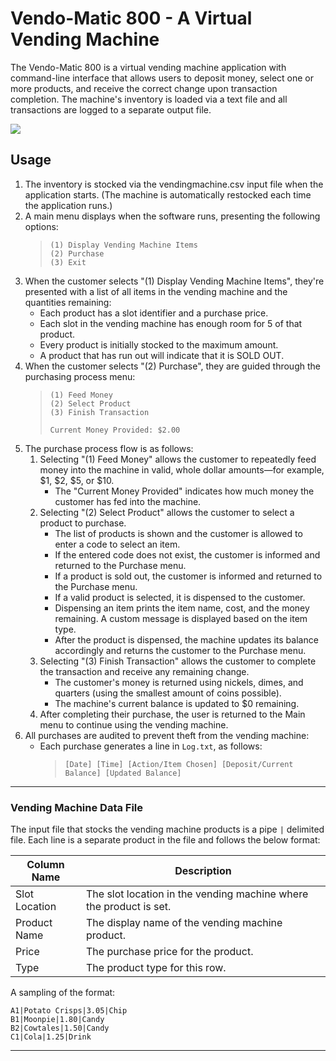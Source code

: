 # Vendo-Matic 800 - A Virtual Vending Machine

The Vendo-Matic 800 is a virtual vending machine application with command-line interface that allows users to deposit money, select one or more products, and receive the correct change upon transaction completion. The machine's inventory is loaded via a text file and all transactions are logged to a separate output file.

![](https://raw.githubusercontent.com/cfpb/open-source-project-template/main/screenshot.png)

## Usage

1. The inventory is stocked via the vendingmachine.csv input file when the application
   starts. (The machine is automatically restocked each time the application runs.)
2. A main menu displays when the software runs, presenting the following options:
   > ```
   > (1) Display Vending Machine Items
   > (2) Purchase
   > (3) Exit
   > ```
3. When the customer selects "(1) Display Vending Machine Items", they're presented
   with a list of all items in the vending machine and the quantities remaining:
    - Each product has a slot identifier and a purchase price.
    - Each slot in the vending machine has enough room for 5 of that product.
    - Every product is initially stocked to the maximum amount.
    - A product that has run out will indicate that it is SOLD OUT.
4. When the customer selects "(2) Purchase", they are guided through the purchasing
   process menu:
   >```
   >(1) Feed Money
   >(2) Select Product
   >(3) Finish Transaction
   >
   >Current Money Provided: $2.00
   >```
5. The purchase process flow is as follows:
    1. Selecting "(1) Feed Money" allows the customer to repeatedly feed money into the
       machine in valid, whole dollar amounts—for example, $1, $2, $5, or $10.
        - The "Current Money Provided" indicates how much money the customer
          has fed into the machine.
    2. Selecting "(2) Select Product" allows the customer to select a product to
       purchase.
        - The list of products is shown and the customer is allowed to enter
          a code to select an item.
        - If the entered code does not exist, the customer is informed and returned
          to the Purchase menu.
        - If a product is sold out, the customer is informed and returned to the
          Purchase menu.
        - If a valid product is selected, it is dispensed to the customer.
        - Dispensing an item prints the item name, cost, and the money
          remaining. A custom message is displayed based on the item type.
        - After the product is dispensed, the machine updates its balance
          accordingly and returns the customer to the Purchase menu.
    3. Selecting "(3) Finish Transaction" allows the customer to complete the
       transaction and receive any remaining change.
        - The customer's money is returned using nickels, dimes, and quarters
          (using the smallest amount of coins possible).
        - The machine's current balance is updated to $0 remaining.
    4. After completing their purchase, the user is returned to the Main menu to
       continue using the vending machine.
6. All purchases are audited to prevent theft from the vending machine:
    - Each purchase generates a line in `Log.txt`, as follows:
      >```
      > [Date] [Time] [Action/Item Chosen] [Deposit/Current Balance] [Updated Balance]
      >```

___
### Vending Machine Data File
The input file that stocks the vending machine products is a pipe `|` delimited file. Each line is a separate product in the file and follows the below format:

| Column Name   | Description                                                        |
|---------------|--------------------------------------------------------------------|
| Slot Location | The slot location in the vending machine where the product is set. |
| Product Name  | The display name of the vending machine product.                   |
| Price         | The purchase price for the product.                                |
| Type          | The product type for this row.                                     |

A sampling of the format:

```
A1|Potato Crisps|3.05|Chip
B1|Moonpie|1.80|Candy
B2|Cowtales|1.50|Candy
C1|Cola|1.25|Drink
```

 ---